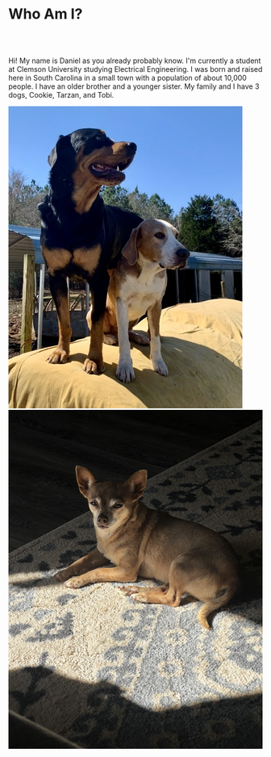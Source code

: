 
<h1><strong>Who Am I?</strong></h1>
<br /><br />
<p>Hi! My name is Daniel as you already probably know. I'm currently a student at Clemson University studying
        Electrical Engineering. I was born and raised here in South Carolina in a small town with a population of about
        10,000 people. I have an older brother and a younger sister. My family and I have 3 dogs, Cookie, Tarzan, and
        Tobi.
</p>
<img src= "./IMG_5798.jpg" />
<img src= "./IMG_7013.jpg" />